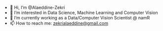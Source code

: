 - 👋 Hi, I’m @Alaeddine-Zekri
- 👀 I’m interested in Data Science, Machine Learning and Computer Vision
- 🌱 I’m currently working as a Data/Computer Vision Scientist @ namR
- 📫 How to reach me: zekrialaeddine@gmail.com

<!---
Alaeddine-Zekri/Alaeddine-Zekri is a ✨ special ✨ repository because its `README.md` (this file) appears on your GitHub profile.
You can click the Preview link to take a look at your changes.
--->
